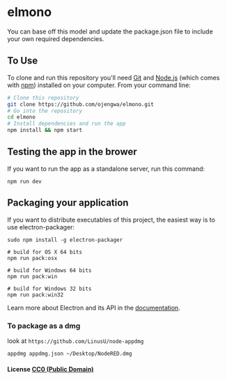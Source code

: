 # elmono

You can base off this model and update the package.json file to include your own required dependencies.

## To Use

To clone and run this repository you'll need [Git](https://git-scm.com) and [Node.js](https://nodejs.org/en/download/) (which comes with [npm](http://npmjs.com)) installed on your computer. From your command line:

```bash
# Clone this repository
git clone https://github.com/ojengwa/elmono.git
# Go into the repository
cd elmono
# Install dependencies and run the app
npm install && npm start
```

## Testing the app in the brower

If you want to run the app as a standalone server, run this command:
```
npm run dev
```

## Packaging your application

If you want to distribute executables of this project, the easiest way is to use electron-packager:

```
sudo npm install -g electron-packager

# build for OS X 64 bits
npm run pack:osx

# build for Windows 64 bits
npm run pack:win

# build for Windows 32 bits
npm run pack:win32

```

Learn more about Electron and its API in the [documentation](http://electron.atom.io/docs/latest).


### To package as a dmg

look at `https://github.com/LinusU/node-appdmg`

    appdmg appdmg.json ~/Desktop/NodeRED.dmg



#### License [CC0 (Public Domain)](LICENSE.md)

